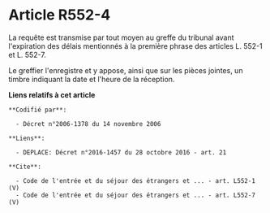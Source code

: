 # Article R552-4

La requête est transmise par tout moyen au greffe du tribunal avant l'expiration des délais mentionnés à la première phrase
des articles L. 552-1 et L. 552-7. 

Le greffier l'enregistre et y appose, ainsi que sur les pièces jointes, un timbre indiquant la date et l'heure de la
réception.

**Liens relatifs à cet article**

	**Codifié par**:

	  - Décret n°2006-1378 du 14 novembre 2006

	**Liens**:

	  - DEPLACE: Décret n°2016-1457 du 28 octobre 2016 - art. 21

	**Cite**:

	  - Code de l'entrée et du séjour des étrangers et ... - art. L552-1 (V)
	  - Code de l'entrée et du séjour des étrangers et ... - art. L552-7 (V)
